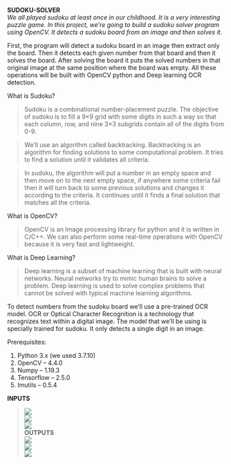 **SUDOKU-SOLVER**<br />
_We all played sudoku at least once in our childhood. It is a very interesting puzzle game. In this project, we’re going to build a sudoku solver program using OpenCV. It detects a sudoku board from an image and then solves it._<br />

First, the program will detect a sudoku board in an image then extract only the board. Then it detects each given number from that board and then it solves the board. After solving the board it puts the solved numbers in that original image at the same position where the board was empty. All these operations will be built with OpenCV python and Deep learning OCR detection.<br />

What is Sudoku?<br />
>Sudoku is a combinational number-placement puzzle. The objective of sudoku is to fill a 9×9 grid with some digits in such a way so that each column, row, and nine 3×3 subgrids contain all of the digits from 0-9.<br />

>We’ll use an algorithm called backtracking. Backtracking is an algorithm for finding solutions to some computational problem. It tries to find a solution until it validates all criteria.<br />

>In sudoku, the algorithm will put a number in an empty space and then move on to the next empty space, if anywhere some criteria fail then it will turn back to some previous solutions and changes it according to the criteria. It continues until it finds a final solution that matches all the criteria.<br />

What is OpenCV?
>OpenCV is an Image processing library for python and it is written in C/C++. We can also perform some real-time operations with OpenCV because it is very fast and lightweight.<br />

What is Deep Learning?
>Deep learning is a subset of machine learning that is built with neural networks. Neural networks try to mimic human brains to solve a problem. Deep learning is used to solve complex problems that cannot be solved with typical machine learning algorithms.<br />

To detect numbers from the sudoku board we’ll use a pre-trained OCR model. OCR or Optical Character Recognition is a technology that recognizes text within a digital image. The model that we’ll be using is specially trained for sudoku. It only detects a single digit in an image.<br />

Prerequisites:<br />
1. Python 3.x (we used 3.7.10)
2. OpenCV – 4.4.0
3. Numpy – 1.19.3
4. Tensorflow – 2.5.0
5. Imutils – 0.5.4

**INPUTS**<br />
><img src="../main/Sudoku_Samples/sodoku_1.png?raw=true" ><br />
><img src="../main/Sudoku_Samples/sodoku_2.png?raw=true" ><br />
><img src="../main/Sudoku_Samples/sodoku_3.png?raw=true" ><br />
**OUTPUTS**<br />
><img src="../main/Sudoku_Samples/sudoku_1.png?raw=true" ><br />
><img src="../main/Sudoku_Samples/sudoku_2.png?raw=true" ><br />
><img src="../main/Sudoku_Samples/sudoku_3.png?raw=true" ><br />


